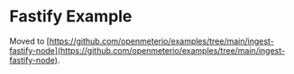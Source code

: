 # Fastify Example

Moved to [https://github.com/openmeterio/examples/tree/main/ingest-fastify-node](https://github.com/openmeterio/examples/tree/main/ingest-fastify-node).
